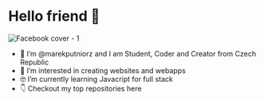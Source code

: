 # Hello friend :wave:


![Facebook cover - 1](https://user-images.githubusercontent.com/83577637/126065580-ec98af0f-d4fd-4777-931f-f5082a50f3a1.jpg)




- 👋 I’m @marekputniorz and I am Student, Coder and Creator from Czech Republic
- :rocket: I’m interested in creating websites and webapps
- :nerd_face: I’m currently learning Javacript for full stack 
- :point_down: Checkout my top repositories here


